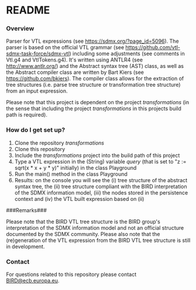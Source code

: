 # README #

### Overview ###

Parser for VTL expressions (see https://sdmx.org/?page_id=5096). The parser is based on the official VTL grammar (see https://github.com/vtl-sdmx-task-force/sdmx-vtl) including some adjustments (see comments in Vtl.g4 and VtlTokens.g4). It's written using ANTLR4 (see http://www.antlr.org/) and the Abstract syntax tree (AST) class, as well as the Abstract compiler class are written by Bart Kiers (see https://github.com/bkiers).
The compiler class allows for the extraction of tree structures (i.e. parse tree structure or transformation tree structure) from an input expression. 

Please note that this project is dependent on the project *transformations* (in the sense that including the project *transformations* in this projects build path is required).

### How do I get set up? ###

1. Clone the repository *transformations*
2. Clone this repository
3. Include the *transformations* project into the build path of this project
4. Type a VTL expression in the (String) variable *query* (that is set to "z := sqrt(x * x + y * y)" initially) in the class Playground
5. Run the main() method in the class Playground
6. Results: on the console you will see the (i) tree structure of the abstract syntax tree, the (ii) tree structure compliant with the BIRD interpretation of the SDMX information model, (iii) the nodes stored in the persistence context and (iv) the VTL built expression based on (ii)

###Remarks###

Please note that the BIRD VTL tree structure is the BIRD group's interpretation of the SDMX information model and not an official structure documented by the SDMX community.
Please also note that the (re)generation of the VTL expression from the BIRD VTL tree structure is still in development.

### Contact ###

For questions related to this repository please contact BIRD@ecb.europa.eu.